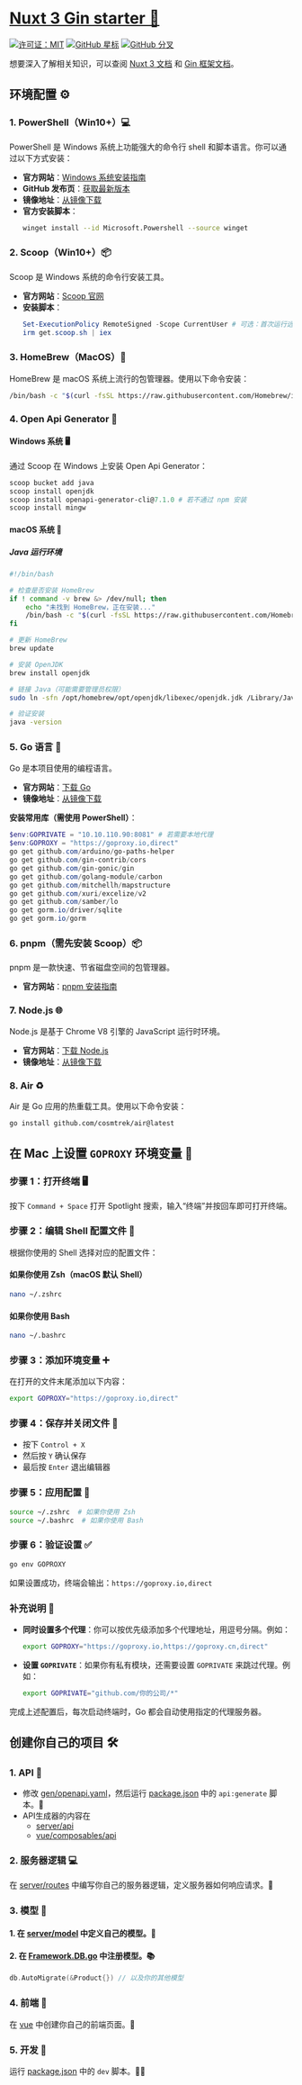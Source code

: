 # [Nuxt 3 Gin starter 🚀](https://github.com/RapboyGao/nuxt3-gin-starter.git)

[![许可证：MIT](https://img.shields.io/badge/License-MIT-blue.svg)](https://opensource.org/licenses/MIT)
[![GitHub 星标](https://img.shields.io/github/stars/RapboyGao/nuxt3-gin-starter.svg?style=social)](https://github.com/RapboyGao/nuxt3-gin-starter/stargazers)
[![GitHub 分叉](https://img.shields.io/github/forks/RapboyGao/nuxt3-gin-starter.svg?style=social)](https://github.com/RapboyGao/nuxt3-gin-starter/network)

想要深入了解相关知识，可以查阅 [Nuxt 3 文档](https://nuxt.com/docs/getting-started/introduction) 和 [Gin 框架文档](https://gin-gonic.com)。

## 环境配置 ⚙️

### 1. PowerShell（Win10+）💻

PowerShell 是 Windows 系统上功能强大的命令行 shell 和脚本语言。你可以通过以下方式安装：

- **官方网站**：[Windows 系统安装指南](https://learn.microsoft.com/zh-cn/powershell/scripting/install/installing-powershell-on-windows)
- **GitHub 发布页**：[获取最新版本](https://github.com/PowerShell/PowerShell/releases)
- **镜像地址**：[从镜像下载](https://sourceforge.net/projects/powershell.mirror/files/)
- **官方安装脚本**：
  ```sh
  winget install --id Microsoft.Powershell --source winget
  ```

### 2. Scoop（Win10+）📦

Scoop 是 Windows 系统的命令行安装工具。

- **官方网站**：[Scoop 官网](https://scoop.sh/)
- **安装脚本**：
  ```powershell
  Set-ExecutionPolicy RemoteSigned -Scope CurrentUser # 可选：首次运行远程脚本时需要
  irm get.scoop.sh | iex
  ```

### 3. HomeBrew（MacOS）🍎

HomeBrew 是 macOS 系统上流行的包管理器。使用以下命令安装：

```sh
/bin/bash -c "$(curl -fsSL https://raw.githubusercontent.com/Homebrew/install/HEAD/install.sh)"
```

### 4. Open Api Generator 🔄

#### Windows 系统 🖥️

通过 Scoop 在 Windows 上安装 Open Api Generator：

```powershell
scoop bucket add java
scoop install openjdk
scoop install openapi-generator-cli@7.1.0 # 若不通过 npm 安装
scoop install mingw
```

#### macOS 系统 🍎

##### Java 运行环境

```sh
#!/bin/bash

# 检查是否安装 HomeBrew
if ! command -v brew &> /dev/null; then
    echo "未找到 HomeBrew，正在安装..."
    /bin/bash -c "$(curl -fsSL https://raw.githubusercontent.com/Homebrew/install/HEAD/install.sh)"
fi

# 更新 HomeBrew
brew update

# 安装 OpenJDK
brew install openjdk

# 链接 Java（可能需要管理员权限）
sudo ln -sfn /opt/homebrew/opt/openjdk/libexec/openjdk.jdk /Library/Java/JavaVirtualMachines/openjdk.jdk

# 验证安装
java -version
```

### 5. Go 语言 🐹

Go 是本项目使用的编程语言。

- **官方网站**：[下载 Go](https://go.dev/dl/)
- **镜像地址**：[从镜像下载](https://studygolang.com/dl)

**安装常用库（需使用 PowerShell）**：

```powershell
$env:GOPRIVATE = "10.10.110.90:8081" # 若需要本地代理
$env:GOPROXY = "https://goproxy.io,direct"
go get github.com/arduino/go-paths-helper
go get github.com/gin-contrib/cors
go get github.com/gin-gonic/gin
go get github.com/golang-module/carbon
go get github.com/mitchellh/mapstructure
go get github.com/xuri/excelize/v2
go get github.com/samber/lo
go get gorm.io/driver/sqlite
go get gorm.io/gorm
```

### 6. pnpm（需先安装 Scoop）📦

pnpm 是一款快速、节省磁盘空间的包管理器。

- **官方网站**：[pnpm 安装指南](https://www.pnpm.cn/installation)

### 7. Node.js 🌐

Node.js 是基于 Chrome V8 引擎的 JavaScript 运行时环境。

- **官方网站**：[下载 Node.js](https://nodejs.org)
- **镜像地址**：[从镜像下载](https://registry.npmmirror.com/binary.html?path=node/v18.13.0/)

### 8. Air ♻️

Air 是 Go 应用的热重载工具。使用以下命令安装：

```sh
go install github.com/cosmtrek/air@latest
```

## 在 Mac 上设置 `GOPROXY` 环境变量 🔧

### 步骤 1：打开终端 🖥️

按下 `Command + Space` 打开 Spotlight 搜索，输入“终端”并按回车即可打开终端。

### 步骤 2：编辑 Shell 配置文件 📝

根据你使用的 Shell 选择对应的配置文件：

#### 如果你使用 Zsh（macOS 默认 Shell）

```bash
nano ~/.zshrc
```

#### 如果你使用 Bash

```bash
nano ~/.bashrc
```

### 步骤 3：添加环境变量 ➕

在打开的文件末尾添加以下内容：

```bash
export GOPROXY="https://goproxy.io,direct"
```

### 步骤 4：保存并关闭文件 💾

- 按下 `Control + X`
- 然后按 `Y` 确认保存
- 最后按 `Enter` 退出编辑器

### 步骤 5：应用配置 🔄

```bash
source ~/.zshrc  # 如果你使用 Zsh
source ~/.bashrc  # 如果你使用 Bash
```

### 步骤 6：验证设置 ✅

```bash
go env GOPROXY
```

如果设置成功，终端会输出：`https://goproxy.io,direct`

### 补充说明 📌

- **同时设置多个代理**：你可以按优先级添加多个代理地址，用逗号分隔。例如：
  ```bash
  export GOPROXY="https://goproxy.io,https://goproxy.cn,direct"
  ```
- **设置 `GOPRIVATE`**：如果你有私有模块，还需要设置 `GOPRIVATE` 来跳过代理。例如：
  ```bash
  export GOPRIVATE="github.com/你的公司/*"
  ```

完成上述配置后，每次启动终端时，Go 都会自动使用指定的代理服务器。

## 创建你自己的项目 🛠️

### 1. API 📄

- 修改 [gen/openapi.yaml](gen/openapi.yaml)，然后运行 [package.json](package.json) 中的 `api:generate` 脚本。🚀
- API生成器的内容在
  - [server/api](server/api/api_default.go)
  - [vue/composables/api](vue/composables/api/index.ts)

### 2. 服务器逻辑 💻

在 [server/routes](server/routes/Framework.Handlers.go) 中编写你自己的服务器逻辑，定义服务器如何响应请求。📡

### 3. 模型 📐

#### 1. 在 [server/model](server/model/Example.Product.go) 中定义自己的模型。📝

#### 2. 在 [Framework.DB.go](server/model/Framework.DB.go) 中注册模型。📚

```go
db.AutoMigrate(&Product{}) // 以及你的其他模型
```

### 4. 前端 🌈

在 [vue](vue/pages/index.vue) 中创建你自己的前端页面。🎨

### 5. 开发 🚧

运行 [package.json](package.json) 中的 `dev` 脚本。🏃‍♂️
